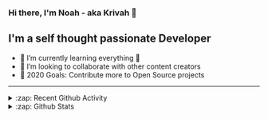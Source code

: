 ### Hi there, I'm Noah - aka Krivah 👋

## I'm a self thought passionate Developer

- 🌱 I’m currently learning everything 🤣
- 👯 I’m looking to collaborate with other content creators
- 🥅 2020 Goals: Contribute more to Open Source projects

---

<details>
  <summary>:zap: Recent Github Activity</summary>
  
<!--START_SECTION:activity-->
1. 🎉 Merged PR [#1](https://github.com/krivahtoo/telechat/pull/1) in [krivahtoo/telechat](https://github.com/krivahtoo/telechat)
2. 💪 Opened PR [#1](https://github.com/krivahtoo/telechat/pull/1) in [krivahtoo/telechat](https://github.com/krivahtoo/telechat)
3. 🎉 Merged PR [#9](https://github.com/krivahtoo/telegraf/pull/9) in [krivahtoo/telegraf](https://github.com/krivahtoo/telegraf)
4. 💪 Opened PR [#9](https://github.com/krivahtoo/telegraf/pull/9) in [krivahtoo/telegraf](https://github.com/krivahtoo/telegraf)
5. 💪 Opened PR [#1204](https://github.com/telegraf/telegraf/pull/1204) in [telegraf/telegraf](https://github.com/telegraf/telegraf)
<!--END_SECTION:activity-->

</details>

<details>
  <summary>:zap: Github Stats</summary>

  [![Krivah's github stats](https://github-readme-stats.vercel.app/api?username=krivahtoo&count_private=true)](https://github.com/anuraghazra/github-readme-stats)
  [![Top Langs](https://github-readme-stats.vercel.app/api/top-langs/?username=krivahtoo&layout=compact&langs_count=10)](https://github.com/anuraghazra/github-readme-stats)
</details>


